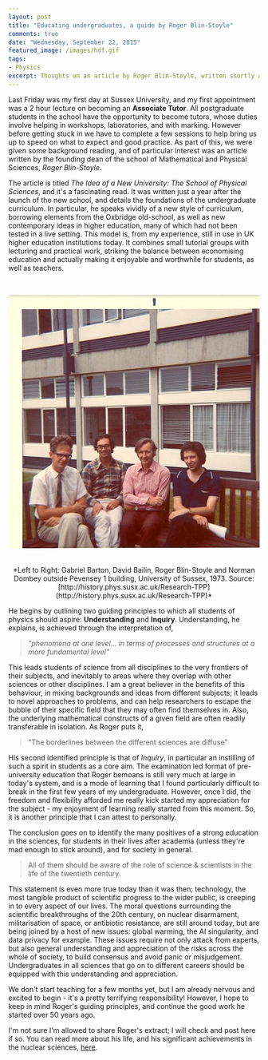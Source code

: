 ```yaml
---
layout: post
title: "Educating undergraduates, a guide by Roger Blin-Stoyle"
comments: true
date: "Wednesday, September 22, 2015"
featured_image: /images/hdf.gif
tags:
- Physics
excerpt: Thoughts on an article by Roger Blin-Stoyle, written shortly after the founding of the school of Mathematical and Physical Sciences at Sussex
---
```


Last Friday was my first day at Sussex University, and my first appointment was a 2 hour lecture on becoming an **Associate Tutor**. All postgraduate students in the school have the opportunity to become tutors, whose duties involve helping in workshops, laboratories, and with marking. However before getting stuck in we have to complete a few sessions to help bring us up to speed on what to expect and good practice. As part of this, we were given some background reading, and of particular interest was an article written by the founding dean of the school of Mathematical and Physical Sciences, *Roger Blin-Stoyle*.

The article is titled *The Idea of a New University: The School of Physical Sciences*, and it's a fascinating read. It was written just a year after the launch of the new school, and details the foundations of the undergraduate curriculum. In particular, he speaks vividly of a new style of curriculum, borrowing elements from the Oxbridge old-school, as well as new contemporary ideas in higher education, many of which had not been tested in a live setting. This model is, from my experience, still in use in UK higher education institutions today. It combines small tutorial groups with lecturing and practical work, striking the balance between economising education and actually making it enjoyable and worthwhile for students, as well as teachers.

<br><center>
![bilevel-partition](/images/blin-stoyle.jpg)
</center><br>

<center>
*Left to Right: Gabriel Barton, David Bailin, Roger Blin-Stoyle and Norman Dombey outside Pevensey 1 building, University of Sussex, 1973. Source: [http://history.phys.susx.ac.uk/Research-TPP](http://history.phys.susx.ac.uk/Research-TPP)*
</center>

He begins by outlining two guiding principles to which all students of physics should aspire: **Understanding** and **Inquiry**. Understanding, he explains, is achieved through the interpretation of,

>*"phenomena at one level... in terms of processes and structures at a more fundamental level"*

This leads students of science from all disciplines to the very frontiers of their subjects, and inevitably to areas where they overlap with other sciences or other disciplines. I am a great believer in the benefits of this behaviour, in mixing backgrounds and ideas from different subjects; it leads to novel approaches to problems, and can help researchers to escape the bubble of their specific field that they may often find themselves in. Also, the underlying mathematical constructs of a given field are often readily transferable in isolation. As Roger puts it,

> "The borderlines between the different sciences are diffuse"

His second identified principle is that of *Inquiry*, in particular an instilling of such a spirit in students as a core aim. The examination led format of pre-university education that Roger bemoans is still very much at large in today's system, and is a mode of learning that I found particularly difficult to break in the  first few years of my undergraduate. However, once I did, the freedom and flexibility afforded me really kick started my appreciation for the subject - my enjoyment of learning really started from this moment. So, it is another principle that I can attest to personally.

The conclusion goes on to identify the many positives of a strong education in the sciences, for students in their lives after academia (unless they're mad enough to stick around), and for society in general.

> All of them should be aware of the role of science & scientists in the life of the twentieth century.

This statement is even more true today than it was then; technology, the most tangible product of scientific progress to the wider public, is creeping in to every aspect of our lives. The moral questions surrounding the scientific breakthroughs of the 20th century, on nuclear disarmament, militarisation of space, or antibiotic resistance, are still around today, but are being joined by a host of new issues: global warming, the AI singularity, and data privacy for example. These issues require not only attack from experts, but also general understanding and appreciation of the risks across the whole of society, to build consensus and avoid panic or misjudgement. Undergraduates in all sciences that go on to different careers should be equipped with this understanding and appreciation.

We don't start teaching for a few months yet, but I am already nervous and excited to begin - it's a pretty terrifying responsibility! However, I hope to keep in mind Roger's guiding principles, and continue the good work he started over 50 years ago.

I'm not sure I'm allowed to share Roger's extract; I will check and post here if so. You can read more about his life, and his significant achievements in the nuclear sciences,  [here](http://www.theguardian.com/science/2007/feb/20/guardianobituaries.highereducation).
